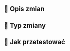 ## 📝 Opis zmian

<!-- Opisz, jakie zmiany wprowadza ten PR -->

## 🎯 Typ zmiany

<!-- poprawka, naprawinie issue, ticket, breaking changes, itd.. -->

## 🧪 Jak przetestować

<!-- Opisz kroki potrzebne do przetestowania zmian, co należy przetestować -->
